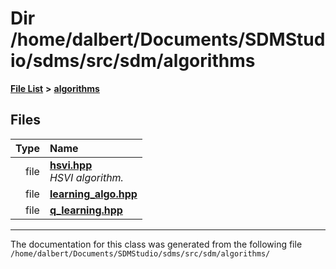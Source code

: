 
<NavBar active_item_id="2"/>

# Dir /home/dalbert/Documents/SDMStudio/sdms/src/sdm/algorithms


[**File List**](files.md) **>** [**algorithms**](dir_baab9deb2ceef290d17fdadea9d6b69b.md)











## Files

| Type | Name |
| ---: | :--- |
| file | [**hsvi.hpp**](hsvi_8hpp.md) <br>_HSVI algorithm._  |
| file | [**learning\_algo.hpp**](learning__algo_8hpp.md) <br> |
| file | [**q\_learning.hpp**](q__learning_8hpp.md) <br> |


















------------------------------
The documentation for this class was generated from the following file `/home/dalbert/Documents/SDMStudio/sdms/src/sdm/algorithms/`